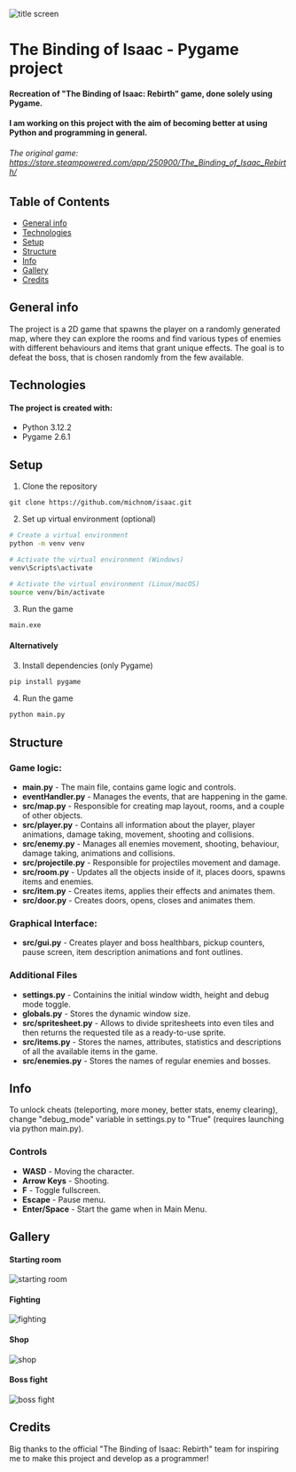 ![title screen](./readme/titleScreen.png)

# The Binding of Isaac - Pygame project
#### Recreation of "The Binding of Isaac: Rebirth" game, done solely using Pygame.
#### I am working on this project with the aim of becoming better at using Python and programming in general.
###### The original game: https://store.steampowered.com/app/250900/The_Binding_of_Isaac_Rebirth/

## Table of Contents
* [General info](#general-info)
* [Technologies](#technologies)
* [Setup](#setup)
* [Structure](#structure)
* [Info](#info)
* [Gallery](#gallery)
* [Credits](#credits)

## General info
The project is a 2D game that spawns the player on a randomly generated map, where they can explore the rooms and find various types of enemies with different behaviours and items that grant unique effects.
The goal is to defeat the boss, that is chosen randomly from the few available. 

## Technologies
#### The project is created with:
* Python 3.12.2
* Pygame 2.6.1

## Setup
1. Clone the repository
```
git clone https://github.com/michnom/isaac.git
```
2. Set up virtual environment (optional)
```bash
# Create a virtual environment
python -m venv venv

# Activate the virtual environment (Windows)
venv\Scripts\activate

# Activate the virtual environment (Linux/macOS)
source venv/bin/activate
```
3. Run the game
```bash
main.exe
```
#### Alternatively
3. Install dependencies (only Pygame)
```bash
pip install pygame
```
4. Run the game
```bash
python main.py
```

## Structure
### Game logic:
* **main.py** - The main file, contains game logic and controls.
* **eventHandler.py** - Manages the events, that are happening in the game.
* **src/map.py** - Responsible for creating map layout, rooms, and a couple of other objects.
* **src/player.py** - Contains all information about the player, player animations, damage taking, movement, shooting and collisions.
* **src/enemy.py** - Manages all enemies movement, shooting, behaviour, damage taking, animations and collisions.
* **src/projectile.py** - Responsible for projectiles movement and damage.
* **src/room.py** - Updates all the objects inside of it, places doors, spawns items and enemies.
* **src/item.py** - Creates items, applies their effects and animates them.
* **src/door.py** - Creates doors, opens, closes and animates them.

### Graphical Interface:
* **src/gui.py** - Creates player and boss healthbars, pickup counters, pause screen, item description animations and font outlines.

### Additional Files
* **settings.py** - Containins the initial window width, height and debug mode toggle.
* **globals.py** - Stores the dynamic window size.
* **src/spritesheet.py** - Allows to divide spritesheets into even tiles and then returns the requested tile as a ready-to-use sprite.
* **src/items.py** - Stores the names, attributes, statistics and descriptions of all the available items in the game.
* **src/enemies.py** - Stores the names of regular enemies and bosses.



## Info
To unlock cheats (teleporting, more money, better stats, enemy clearing), change "debug_mode" variable in settings.py to "True" (requires launching via python main.py).
### Controls
* **WASD** - Moving the character.
* **Arrow Keys** - Shooting.
* **F** - Toggle fullscreen.
* **Escape** - Pause menu.
* **Enter/Space** - Start the game when in Main Menu.

## Gallery
#### Starting room
![starting room](./readme/startingRoom.png)
#### Fighting
![fighting](./readme/roomFight.png)
#### Shop
![shop](./readme/shop.png)
#### Boss fight
![boss fight](./readme/bossFight.png)

## Credits
Big thanks to the official "The Binding of Isaac: Rebirth" team for inspiring me to make this project and develop as a programmer!
